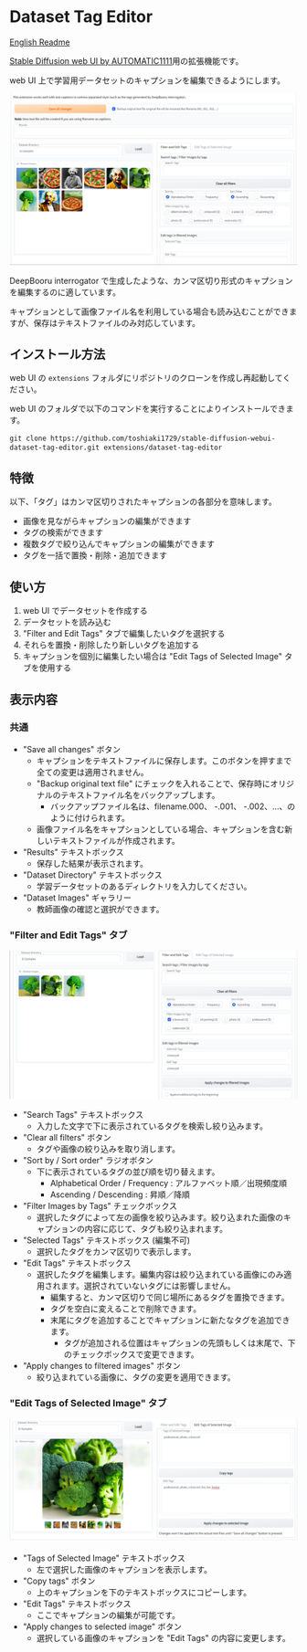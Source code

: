 # Dataset Tag Editor

[English Readme](README.md)

[Stable Diffusion web UI by AUTOMATIC1111](https://github.com/AUTOMATIC1111/stable-diffusion-webui)用の拡張機能です。

web UI 上で学習用データセットのキャプションを編集できるようにします。

![](ss01.png)

DeepBooru interrogator で生成したような、カンマ区切り形式のキャプションを編集するのに適しています。

キャプションとして画像ファイル名を利用している場合も読み込むことができますが、保存はテキストファイルのみ対応しています。

## インストール方法
web UI の `extensions` フォルダにリポジトリのクローンを作成し再起動してください。

web UI のフォルダで以下のコマンドを実行することによりインストールできます。
```commandline
git clone https://github.com/toshiaki1729/stable-diffusion-webui-dataset-tag-editor.git extensions/dataset-tag-editor
```

## 特徴
以下、「タグ」はカンマ区切りされたキャプションの各部分を意味します。
- 画像を見ながらキャプションの編集ができます
- タグの検索ができます
- 複数タグで絞り込んでキャプションの編集ができます
- タグを一括で置換・削除・追加できます


## 使い方
1. web UI でデータセットを作成する
2. データセットを読み込む
3. "Filter and Edit Tags" タブで編集したいタグを選択する
4. それらを置換・削除したり新しいタグを追加する
5. キャプションを個別に編集したい場合は "Edit Tags of Selected Image" タブを使用する


## 表示内容

### 共通
- "Save all changes" ボタン
  - キャプションをテキストファイルに保存します。このボタンを押すまで全ての変更は適用されません。
  - "Backup original text file" にチェックを入れることで、保存時にオリジナルのテキストファイル名をバックアップします。
    - バックアップファイル名は、filename.000、 -.001、 -.002、…、のように付けられます。
  - 画像ファイル名をキャプションとしている場合、キャプションを含む新しいテキストファイルが作成されます。
- "Results" テキストボックス
  - 保存した結果が表示されます。
- "Dataset Directory" テキストボックス
  - 学習データセットのあるディレクトリを入力してください。
- "Dataset Images" ギャラリー
  - 教師画像の確認と選択ができます。


### "Filter and Edit Tags" タブ
![](ss02.png)

- "Search Tags" テキストボックス
  - 入力した文字で下に表示されているタグを検索し絞り込みます。
- "Clear all filters" ボタン
  - タグや画像の絞り込みを取り消します。
- "Sort by / Sort order" ラジオボタン
  - 下に表示されているタグの並び順を切り替えます。
    - Alphabetical Order / Frequency : アルファベット順／出現頻度順
    - Ascending / Descending : 昇順／降順
- "Filter Images by Tags" チェックボックス
  - 選択したタグによって左の画像を絞り込みます。絞り込まれた画像のキャプションの内容に応じて、タグも絞り込まれます。
- "Selected Tags" テキストボックス (編集不可)
  - 選択したタグをカンマ区切りで表示します。
- "Edit Tags" テキストボックス
  - 選択したタグを編集します。編集内容は絞り込まれている画像にのみ適用されます。選択されていないタグには影響しません。
    - 編集すると、カンマ区切りで同じ場所にあるタグを置換できます。
    - タグを空白に変えることで削除できます。
    - 末尾にタグを追加することでキャプションに新たなタグを追加できます。
      - タグが追加される位置はキャプションの先頭もしくは末尾で、下のチェックボックスで変更できます。
- "Apply changes to filtered images" ボタン
  - 絞り込まれている画像に、タグの変更を適用できます。



### "Edit Tags of Selected Image" タブ
![](ss03.png)

- "Tags of Selected Image" テキストボックス
  - 左で選択した画像のキャプションを表示します。
- "Copy tags" ボタン
  - 上のキャプションを下のテキストボックスにコピーします。
- "Edit Tags" テキストボックス
  - ここでキャプションの編集が可能です。
- "Apply changes to selected image" ボタン
  - 選択している画像のキャプションを "Edit Tags" の内容に変更します。